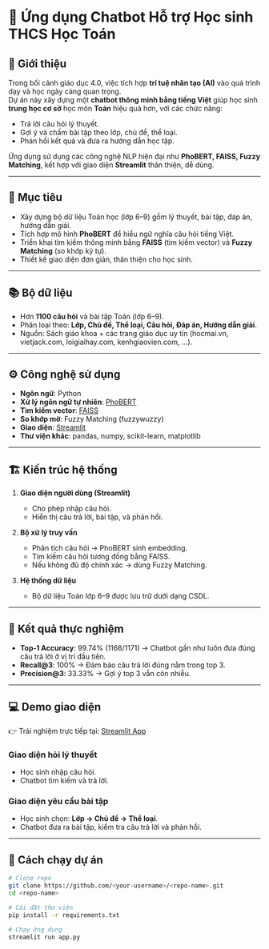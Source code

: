 # 🤖 Ứng dụng Chatbot Hỗ trợ Học sinh THCS Học Toán  

## 👋 Giới thiệu  
Trong bối cảnh giáo dục 4.0, việc tích hợp **trí tuệ nhân tạo (AI)** vào quá trình dạy và học ngày càng quan trọng.  
Dự án này xây dựng một **chatbot thông minh bằng tiếng Việt** giúp học sinh **trung học cơ sở** học môn **Toán** hiệu quả hơn, với các chức năng:  
- Trả lời câu hỏi lý thuyết.  
- Gợi ý và chấm bài tập theo lớp, chủ đề, thể loại.  
- Phản hồi kết quả và đưa ra hướng dẫn học tập.  

Ứng dụng sử dụng các công nghệ NLP hiện đại như **PhoBERT, FAISS, Fuzzy Matching**, kết hợp với giao diện **Streamlit** thân thiện, dễ dùng.  

---

## 🎯 Mục tiêu  
- Xây dựng bộ dữ liệu Toán học (lớp 6–9) gồm lý thuyết, bài tập, đáp án, hướng dẫn giải.  
- Tích hợp mô hình **PhoBERT** để hiểu ngữ nghĩa câu hỏi tiếng Việt.  
- Triển khai tìm kiếm thông minh bằng **FAISS** (tìm kiếm vector) và **Fuzzy Matching** (so khớp ký tự).  
- Thiết kế giao diện đơn giản, thân thiện cho học sinh.  

---

## 📚 Bộ dữ liệu  
- Hơn **1100 câu hỏi** và bài tập Toán (lớp 6–9).  
- Phân loại theo: **Lớp, Chủ đề, Thể loại, Câu hỏi, Đáp án, Hướng dẫn giải**.  
- Nguồn: Sách giáo khoa + các trang giáo dục uy tín (hocmai.vn, vietjack.com, loigiaihay.com, kenhgiaovien.com, …).  

---

## ⚙️ Công nghệ sử dụng  
- **Ngôn ngữ**: Python  
- **Xử lý ngôn ngữ tự nhiên**: [PhoBERT](https://github.com/VinAIResearch/PhoBERT)  
- **Tìm kiếm vector**: [FAISS](https://github.com/facebookresearch/faiss)  
- **So khớp mờ**: Fuzzy Matching (fuzzywuzzy)  
- **Giao diện**: [Streamlit](https://streamlit.io)  
- **Thư viện khác**: pandas, numpy, scikit-learn, matplotlib  

---

## 🏗️ Kiến trúc hệ thống  
1. **Giao diện người dùng (Streamlit)**  
   - Cho phép nhập câu hỏi.  
   - Hiển thị câu trả lời, bài tập, và phản hồi.  

2. **Bộ xử lý truy vấn**  
   - Phân tích câu hỏi → PhoBERT sinh embedding.  
   - Tìm kiếm câu hỏi tương đồng bằng FAISS.  
   - Nếu không đủ độ chính xác → dùng Fuzzy Matching.  

3. **Hệ thống dữ liệu**  
   - Bộ dữ liệu Toán lớp 6–9 được lưu trữ dưới dạng CSDL.  

---

## 🧪 Kết quả thực nghiệm  
- **Top-1 Accuracy**: 99.74% (1168/1171) → Chatbot gần như luôn đưa đúng câu trả lời ở vị trí đầu tiên.  
- **Recall@3**: 100% → Đảm bảo câu trả lời đúng nằm trong top 3.  
- **Precision@3**: 33.33% → Gợi ý top 3 vẫn còn nhiễu.  

---

## 💻 Demo giao diện  
👉 Trải nghiệm trực tiếp tại: [Streamlit App](https://hecwdkaavo9t2pdu49nuan.streamlit.app/)  

### Giao diện hỏi lý thuyết  
- Học sinh nhập câu hỏi.  
- Chatbot tìm kiếm và trả lời.  

### Giao diện yêu cầu bài tập  
- Học sinh chọn: **Lớp → Chủ đề → Thể loại**.  
- Chatbot đưa ra bài tập, kiểm tra câu trả lời và phản hồi.  

---

## 📌 Cách chạy dự án  

```bash
# Clone repo
git clone https://github.com/<your-username>/<repo-name>.git
cd <repo-name>

# Cài đặt thư viện
pip install -r requirements.txt

# Chạy ứng dụng
streamlit run app.py
